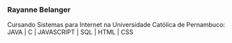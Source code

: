 ### Rayanne Belanger
Cursando Sistemas para Internet na Universidade Católica de Pernambuco: JAVA | C | JAVASCRIPT | SQL | HTML | CSS
<!--
**rayannebelanger/rayannebelanger** is a ✨ _special_ ✨ repository because its `README.md` (this file) appears on your GitHub profile.

Here are some ideas to get you started:

- 🌱 I’m currently learning ...
- 👯 I’m looking to collaborate on ...
- 🤔 I’m looking for help with ...
- 💬 Ask me about ...
- 📫 How to reach me: ...
- 😄 Pronouns: ...
- ⚡ Fun fact: ...
-->
